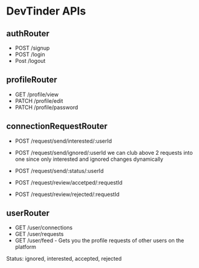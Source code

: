 # DevTinder APIs

## authRouter
- POST /signup
- POST /login
- Post /logout

## profileRouter
- GET /profile/view
- PATCH /profile/edit
- PATCH /profile/password

## connectionRequestRouter
- POST /request/send/interested/:userId
- POST /request/send/ignored/:userId
 we can club above 2 requests into one since only interested and ignored changes dynamically
- POST /request/send/:status/:userId


- POST /request/review/accetped/:requestId
- POST /request/review/rejected/:requestId

## userRouter
- GET /user/connections
- GET /user/requests
- GET /user/feed - Gets you the profile requests of other users on the platform



Status: ignored, interested, accepted, rejected

